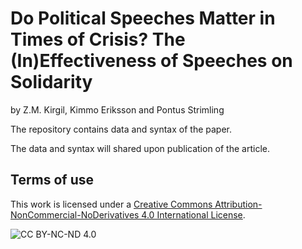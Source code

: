 # Do Political Speeches Matter in Times of Crisis? The (In)Effectiveness of Speeches on Solidarity



by Z.M. Kirgil, Kimmo Eriksson and Pontus Strimling

The repository contains data and syntax of the paper.

The data and syntax will shared upon publication of the article.

## Terms of use

This work is licensed under a
[Creative Commons Attribution-NonCommercial-NoDerivatives 4.0 International License][CC BY-NC-ND 4.0].

![CC BY-NC-ND 4.0][cc-by-nc-nd-image]

[CC BY-NC-ND 4.0]: https://creativecommons.org/licenses/by-nc-nd/4.0/
[cc-by-nc-nd-image]: https://licensebuttons.net/l/by-nc-nd/4.0/88x31.png
[cc-by-nc-nd-shield]: https://img.shields.io/badge/License-CC%20BY--NC--ND%204.0-lightgrey.svg
